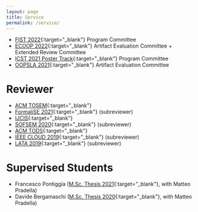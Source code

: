 ```yaml
---
layout: page
title: Service
permalink: /service/
---
```


- [FIST 2022](https://sites.google.com/view/fist-2022/home){:target="_blank"} Program Committee
- [ECOOP 2022](https://2022.ecoop.org/){:target="_blank"} Artifact Evaluation Committee + Extended Review Committee
- [ICST 2021 Poster Track](https://icst2022.vrain.upv.es/track/icst-2022-posters){:target="_blank"} Program Committee
- [OOPSLA 2021](https://2021.splashcon.org/track/splash-2021-Artifacts){:target="_blank"} Artifact Evaluation Committee


# Reviewer

- [ACM TOSEM](https://dl.acm.org/journal/tosem){:target="_blank"}
- [FormaliSE 2021](https://conf.researchr.org/home/Formalise-2021){:target="_blank"} (subreviewer)
- [IJCIS](https://www.worldscientific.com/worldscinet/ijcis){:target="_blank"}
- [SOFSEM 2020](https://cyprusconferences.org/sofsem2020/){:target="_blank"} (subreviewer)
- [ACM TODS](https://dl.acm.org/journal/tods){:target="_blank"}
- [IEEE CLOUD 2019](https://conferences.computer.org/cloud/2019/){:target="_blank"} (subreviewer)
- [LATA 2019](https://irdta.eu/LATA2019/){:target="_blank"} (subreviewer)


# Supervised Students

- Francesco Pontiggia ([M.Sc. Thesis 2021](http://hdl.handle.net/10589/176028){:target="_blank"}, with Matteo Pradella)
- Davide Bergamaschi ([M.Sc. Thesis 2020](http://hdl.handle.net/10589/164972){:target="_blank"}, with Matteo Pradella)
